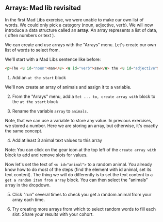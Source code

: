 ##  Arrays: Mad lib revisited

In the first Mad Libs exercise, we were unable to make our own list of words. We could only pick a category (noun, adjective, verb).
We will now introduce a data structure called an **array**. An array represents a list of data, ( often numbers or text ).

We can create and use arrays with the "Arrays" menu. Let's create our own list of words to select from.

We'll start with a Mad Libs sentence like before:

```html
<p>The <u id="noun">man</u> <u id="verb">saw</u> the <u id="adjective">white</u> <u id="animal">cat</u></p>
```

1. Add an `at the start` block

We'll now create an array of animals and assign it to a variable.

2. From the "Arrays" menu, add a `Set ... to, create array with` block to the `at the start` block

3. Rename the variable `array` to `animals`.

Note, that we can use a variable to store any value. In previous exercises, we stored a number. Here we are storing an array, but otherwise, it's exactly the same concept.

4. Add at least 3 animal text values to this array

Note: You can click on the gear icon at the top left of the `create array with` block to add and remove slots for values.

Now let's set the text of `<u id="animal">` to a random animal.
You already know how to do most of the steps (find the element with id animal, set its text content).
The thing we will do differently is to set the text content to a `get a random item from array` block. You can then select the "animals" array in the dropdown.

5. Click "run" several times to check you get a random animal from your array each time. 

6. Try creating more arrays from which to select random words to fill each slot. Share your results with your cohort.